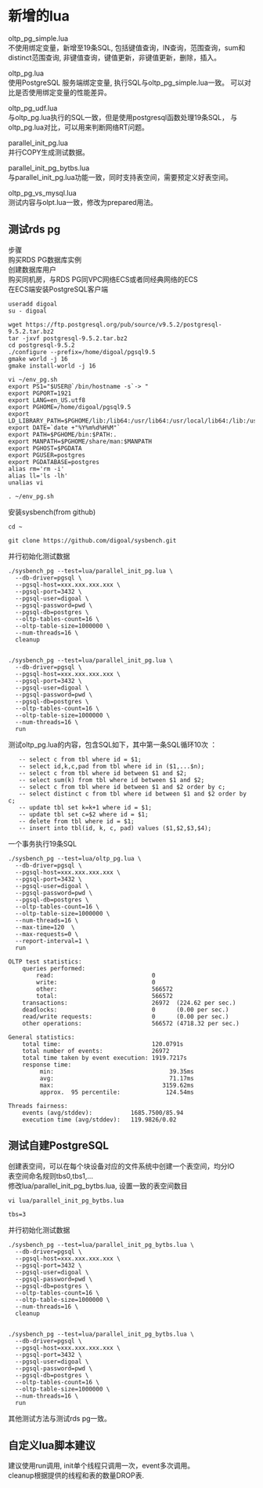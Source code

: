 # 新增的lua

oltp_pg_simple.lua   
    不使用绑定变量，新增至19条SQL, 包括键值查询，IN查询，范围查询，sum和distinct范围查询,   非键值查询，键值更新，非键值更新，删除，插入。    
    
oltp_pg.lua   
    使用PostgreSQL 服务端绑定变量, 执行SQL与oltp_pg_simple.lua一致。 可以对比是否使用绑定变量的性能差异。    
    
oltp_pg_udf.lua   
    与oltp_pg.lua执行的SQL一致，但是使用postgresql函数处理19条SQL， 与oltp_pg.lua对比，可以用来判断网络RT问题。      
    
parallel_init_pg.lua   
    并行COPY生成测试数据。     
    
parallel_init_pg_bytbs.lua    
    与parallel_init_pg.lua功能一致，同时支持表空间，需要预定义好表空间。     
    
oltp_pg_vs_mysql.lua  
    测试内容与olpt.lua一致，修改为prepared用法。  

 
## 测试rds pg

步骤  
购买RDS PG数据库实例  
创建数据库用户  
购买同机房，与RDS PG同VPC网络ECS或者同经典网络的ECS  
在ECS端安装PostgreSQL客户端  
```
useradd digoal  
su - digoal  

wget https://ftp.postgresql.org/pub/source/v9.5.2/postgresql-9.5.2.tar.bz2  
tar -jxvf postgresql-9.5.2.tar.bz2  
cd postgresql-9.5.2  
./configure --prefix=/home/digoal/pgsql9.5  
gmake world -j 16  
gmake install-world -j 16  

vi ~/env_pg.sh  
export PS1="$USER@`/bin/hostname -s`-> "  
export PGPORT=1921  
export LANG=en_US.utf8  
export PGHOME=/home/digoal/pgsql9.5  
export LD_LIBRARY_PATH=$PGHOME/lib:/lib64:/usr/lib64:/usr/local/lib64:/lib:/usr/lib:/usr/local/lib:$LD_LIBRARY_PATH  
export DATE=`date +"%Y%m%d%H%M"`  
export PATH=$PGHOME/bin:$PATH:.  
export MANPATH=$PGHOME/share/man:$MANPATH  
export PGHOST=$PGDATA  
export PGUSER=postgres  
export PGDATABASE=postgres  
alias rm='rm -i'  
alias ll='ls -lh'  
unalias vi  

. ~/env_pg.sh  
```
安装sysbench(from github)  
```
cd ~  

git clone https://github.com/digoal/sysbench.git  
```

并行初始化测试数据  
```
./sysbench_pg --test=lua/parallel_init_pg.lua \  
  --db-driver=pgsql \  
  --pgsql-host=xxx.xxx.xxx.xxx \  
  --pgsql-port=3432 \  
  --pgsql-user=digoal \  
  --pgsql-password=pwd \  
  --pgsql-db=postgres \  
  --oltp-tables-count=16 \  
  --oltp-table-size=1000000 \  
  --num-threads=16 \  
  cleanup  


./sysbench_pg --test=lua/parallel_init_pg.lua \  
  --db-driver=pgsql \  
  --pgsql-host=xxx.xxx.xxx.xxx \  
  --pgsql-port=3432 \  
  --pgsql-user=digoal \  
  --pgsql-password=pwd \  
  --pgsql-db=postgres \  
  --oltp-tables-count=16 \  
  --oltp-table-size=1000000 \  
  --num-threads=16 \  
  run  
```
测试oltp_pg.lua的内容，包含SQL如下，其中第一条SQL循环10次 ：  
```
   -- select c from tbl where id = $1;  
   -- select id,k,c,pad from tbl where id in ($1,...$n);  
   -- select c from tbl where id between $1 and $2;  
   -- select sum(k) from tbl where id between $1 and $2;  
   -- select c from tbl where id between $1 and $2 order by c;  
   -- select distinct c from tbl where id between $1 and $2 order by c;  
   -- update tbl set k=k+1 where id = $1;  
   -- update tbl set c=$2 where id = $1;  
   -- delete from tbl where id = $1;  
   -- insert into tbl(id, k, c, pad) values ($1,$2,$3,$4);  
```
一个事务执行19条SQL  
```
./sysbench_pg --test=lua/oltp_pg.lua \  
  --db-driver=pgsql \  
  --pgsql-host=xxx.xxx.xxx.xxx \  
  --pgsql-port=3432 \  
  --pgsql-user=digoal \  
  --pgsql-password=pwd \  
  --pgsql-db=postgres \  
  --oltp-tables-count=16 \  
  --oltp-table-size=1000000 \  
  --num-threads=16 \  
  --max-time=120  \  
  --max-requests=0 \  
  --report-interval=1 \  
  run  

OLTP test statistics:  
    queries performed:  
        read:                            0  
        write:                           0  
        other:                           566572  
        total:                           566572  
    transactions:                        26972  (224.62 per sec.)  
    deadlocks:                           0      (0.00 per sec.)  
    read/write requests:                 0      (0.00 per sec.)  
    other operations:                    566572 (4718.32 per sec.)  

General statistics:  
    total time:                          120.0791s  
    total number of events:              26972  
    total time taken by event execution: 1919.7217s  
    response time:  
         min:                                 39.35ms  
         avg:                                 71.17ms  
         max:                               3159.62ms  
         approx.  95 percentile:             124.54ms  

Threads fairness:  
    events (avg/stddev):           1685.7500/85.94  
    execution time (avg/stddev):   119.9826/0.02  
```
  
## 测试自建PostgreSQL  
  
创建表空间，可以在每个块设备对应的文件系统中创建一个表空间，均分IO  
表空间命名规则tbs0,tbs1,...  
修改lua/parallel_init_pg_bytbs.lua, 设置一致的表空间数目  
```
vi lua/parallel_init_pg_bytbs.lua  

tbs=3  
```
并行初始化测试数据  
```
./sysbench_pg --test=lua/parallel_init_pg_bytbs.lua \  
  --db-driver=pgsql \  
  --pgsql-host=xxx.xxx.xxx.xxx \  
  --pgsql-port=3432 \  
  --pgsql-user=digoal \  
  --pgsql-password=pwd \  
  --pgsql-db=postgres \  
  --oltp-tables-count=16 \  
  --oltp-table-size=1000000 \  
  --num-threads=16 \  
  cleanup  


./sysbench_pg --test=lua/parallel_init_pg_bytbs.lua \  
  --db-driver=pgsql \  
  --pgsql-host=xxx.xxx.xxx.xxx \  
  --pgsql-port=3432 \  
  --pgsql-user=digoal \  
  --pgsql-password=pwd \  
  --pgsql-db=postgres \  
  --oltp-tables-count=16 \  
  --oltp-table-size=1000000 \  
  --num-threads=16 \  
  run  
```
其他测试方法与测试rds pg一致。  
  
## 自定义lua脚本建议  
  
建议使用run调用, init单个线程只调用一次，event多次调用。  
cleanup根据提供的线程和表的数量DROP表.  

